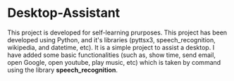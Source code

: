 # Desktop-Assistant

This project is developed for self-learning prurposes. This project has been developed using Python, and it's libraries (pyttsx3, speech_recognition, wikipedia, and datetime, etc). It is a simple project to assist a desktop. I have added some basic functionalities (such as, show time, send email, open Google, open youtube, play music, etc) which is taken by command using the library **speech_recognition**.
